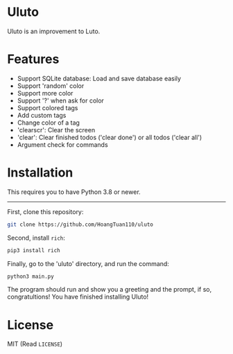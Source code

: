 # Uluto

Uluto is an improvement to Luto.

# Features

- Support SQLite database: Load and save database easily
- Support 'random' color
- Support more color
- Support '?' when ask for color
- Support colored tags
- Add custom tags
- Change color of a tag
- 'clearscr': Clear the screen
- 'clear': Clear finished todos ('clear done') or all todos ('clear all')
- Argument check for commands

# Installation

This requires you to have Python 3.8 or newer.

--------

First, clone this repository:

```sh
git clone https://github.com/HoangTuan110/uluto
```

Second, install `rich`:

```sh
pip3 install rich
```

Finally, go to the 'uluto' directory, and run the command:

```sh
python3 main.py
```

The program should run and show you a greeting and the prompt, if so, congratultions! You have
finished installing Uluto!

# License

MIT (Read `LICENSE`)
